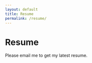 ```yaml
---
layout: default
title: Resume
permalink: /resume/
---
```

# Resume

Please email me to get my latest resume.
